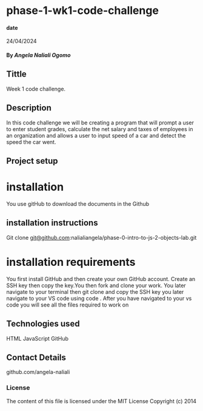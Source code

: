 # phase-1-wk1-code-challenge

#### date
24/04/2024

#### By *Angela Naliali Ogomo*

## Tittle
Week 1 code challenge.

## Description
In this code challenge we will be creating a program that will prompt a user to enter student grades, calculate the net salary and taxes of employees in an organization and allows a user to input speed of a car and detect the speed the car went.

## Project setup

# installation
You use gitHub to download the documents in the Github

## installation instructions
Git clone git@github.com:nalialiangela/phase-0-intro-to-js-2-objects-lab.git


# installation requirements
You first install GitHub and then create your own GitHub account. Create an SSH key then copy the key.You then fork and clone your work. You later navigate to your terminal then git clone and copy the SSH key you later navigate to your VS code using code . After you have navigated to your vs code you will see all the files required to work on

## Technologies used
HTML
JavaScript
GitHub

## Contact Details
github.com/angela-naliali



###  License
The content of this file is licensed under the MIT License
Copyright (c) 2014

